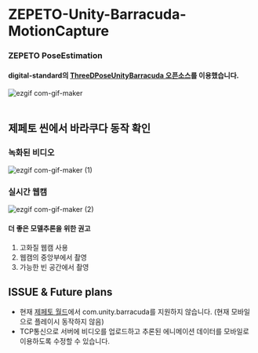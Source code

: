 # ZEPETO-Unity-Barracuda-MotionCapture
### ZEPETO PoseEstimation<br>
#### digital-standard의 [ThreeDPoseUnityBarracuda 오픈소스](https://github.com/digital-standard/ThreeDPoseUnityBarracuda)를 이용했습니다.<br>
![ezgif com-gif-maker](https://user-images.githubusercontent.com/82865325/168528657-fb07afae-bc1c-4a71-a6c4-874ce59971c8.gif)<br><br>

## 제페토 씬에서 바라쿠다 동작 확인
### 녹화된 비디오
![ezgif com-gif-maker (1)](https://user-images.githubusercontent.com/82865325/168556151-e79b6850-ba0b-4e8b-b3c6-41e43b083b31.gif)
### 실시간 웹캠
![ezgif com-gif-maker (2)](https://user-images.githubusercontent.com/82865325/168556778-c0d22b67-b149-42d1-b41b-dd278ebb622f.gif)
#### 더 좋은 모델추론을 위한 권고
1. 고화질 웹캠 사용
2. 웹캠의 중앙부에서 촬영
3. 가능한 빈 공간에서 촬영

## ISSUE & Future plans
- 현재 [제페토 월드](https://studio.zepeto.me/guides/unity_package_list)에서 com.unity.barracuda를 지원하지 않습니다. (현재 모바일으로 플레이시 동작하지 않음)
- TCP통신으로 서버에 비디오를 업로드하고 추론된 에니메이션 데이터를 모바일로 이용하도록 수정할 수 있습니다.

